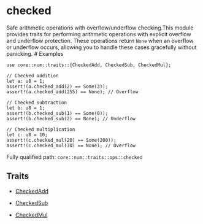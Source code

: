 # checked

Safe arithmetic operations with overflow/underflow checking.This module provides traits for performing arithmetic operations with explicit overflow and underflow protection. These operations return `None` when an overflow or underflow occurs, allowing you to handle these cases gracefully without panicking.  # Examples
```cairo
use core::num::traits::{CheckedAdd, CheckedSub, CheckedMul};

// Checked addition
let a: u8 = 1;
assert!(a.checked_add(2) == Some(3));
assert!(a.checked_add(255) == None); // Overflow

// Checked subtraction
let b: u8 = 1;
assert!(b.checked_sub(1) == Some(0));
assert!(b.checked_sub(2) == None); // Underflow

// Checked multiplication
let c: u8 = 10;
assert!(c.checked_mul(20) == Some(200));
assert!(c.checked_mul(30) == None); // Overflow
```

Fully qualified path: `core::num::traits::ops::checked`

## Traits

- [CheckedAdd](./core-num-traits-ops-checked-CheckedAdd.md)

- [CheckedSub](./core-num-traits-ops-checked-CheckedSub.md)

- [CheckedMul](./core-num-traits-ops-checked-CheckedMul.md)


